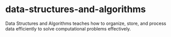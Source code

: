 # data-structures-and-algorithms
Data Structures and Algorithms teaches how to organize, store, and process data efficiently to solve computational problems effectively.
